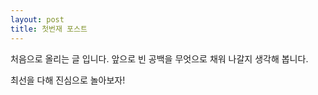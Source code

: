 ```yaml
---
layout: post
title: 첫번재 포스트
---
```

처음으로 올리는 글 입니다.
앞으로 빈 공백을 무엇으로 채워 나갈지 생각해 봅니다.

최선을 다해 진심으로 놀아보자!
